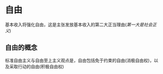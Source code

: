 # 自由
基本收入将强化自由，这是主张发放基本收入的第二大正当理由(*第一大是社会正义*)
## 自由的概念
标准自由主义与自由至上主义观点是，自由包括免于约束的自由(消极自由权)，以及采取行动的自由(积极自由权)